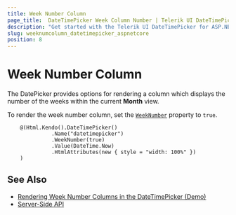 ```yaml
---
title: Week Number Column
page_title:  DateTimePicker Week Column Number | Telerik UI DateTimePicker HtmlHelper for ASP.NET Core
description: "Get started with the Telerik UI DateTimePicker for ASP.NET Core and learn how to render a column for the number of weeks within the current month."
slug: weeknumcolumn_datetimepicker_aspnetcore
position: 8
---
```


# Week Number Column

The DatePicker provides options for rendering a column which displays the number of the weeks within the current **Month** view.

To render the week number column, set the [`WeekNumber`](/api//Kendo.Mvc.UI.Fluent/DateTimePickerBuilder#weeknumbersystemboolean) property to `true`.

```
    @(Html.Kendo().DateTimePicker()
              .Name("datetimepicker")
              .WeekNumber(true)
              .Value(DateTime.Now)
              .HtmlAttributes(new { style = "width: 100%" })
    )
```

## See Also

* [Rendering Week Number Columns in the DateTimePicker (Demo)](https://demos.telerik.com/aspnet-core/datetimepicker/week-column)
* [Server-Side API](/api/datetimepicker)
